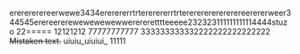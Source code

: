 ererererereerwewe3434ererererrtrtererererrtrterererererererereerererweer344545erereererewewewewewwerereretttteeeee232323111111111114444stuzo
22=====
12121212
77777777777
333333333332222222222222222
~~Mistaken text.~~
uiuiu_uiuiui_
11111
